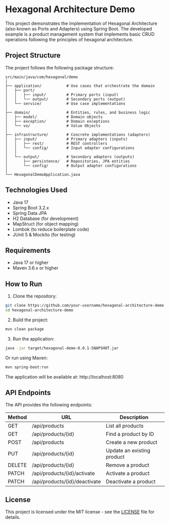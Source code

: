 # Hexagonal Architecture Demo

This project demonstrates the implementation of Hexagonal Architecture (also known as Ports and Adapters) using Spring Boot. The developed example is a product management system that implements basic CRUD operations following the principles of hexagonal architecture.

## Project Structure

The project follows the following package structure:

```
src/main/java/com/hexagonal/demo
│
├── application/           # Use cases that orchestrate the domain
│   ├── port/
│   │   ├── input/         # Primary ports (input)
│   │   └── output/        # Secondary ports (output)
│   └── service/           # Use case implementations
│
├── domain/                # Entities, rules, and business logic
│   ├── model/             # Domain objects
│   ├── exception/         # Domain exceptions
│   └── vo/                # Value Objects
│
├── infrastructure/        # Concrete implementations (adapters)
│   ├── input/             # Primary adapters (inputs)
│   │   ├── rest/          # REST controllers
│   │   └── config/        # Input adapter configurations
│   │
│   └── output/            # Secondary adapters (outputs)
│       ├── persistence/   # Repositories, JPA entities
│       └── config/        # Output adapter configurations
│
└── HexagonalDemoApplication.java
```

## Technologies Used

- Java 17
- Spring Boot 3.2.x
- Spring Data JPA
- H2 Database (for development)
- MapStruct (for object mapping)
- Lombok (to reduce boilerplate code)
- JUnit 5 & Mockito (for testing)

## Requirements

- Java 17 or higher
- Maven 3.6.x or higher

## How to Run

1. Clone the repository:
```bash
git clone https://github.com/your-username/hexagonal-architecture-demo.git
cd hexagonal-architecture-demo
```

2. Build the project:
```bash
mvn clean package
```

3. Run the application:
```bash
java -jar target/hexagonal-demo-0.0.1-SNAPSHOT.jar
```

Or run using Maven:
```bash
mvn spring-boot:run
```

The application will be available at: http://localhost:8080

## API Endpoints

The API provides the following endpoints:

| Method | URL                      | Description                    |
|--------|--------------------------|--------------------------------|
| GET    | /api/products            | List all products              |
| GET    | /api/products/{id}       | Find a product by ID           |
| POST   | /api/products            | Create a new product           |
| PUT    | /api/products/{id}       | Update an existing product     |
| DELETE | /api/products/{id}       | Remove a product               |
| PATCH  | /api/products/{id}/activate | Activate a product          |
| PATCH  | /api/products/{id}/deactivate | Deactivate a product      |

## License

This project is licensed under the MIT license - see the [LICENSE](LICENSE) file for details.
